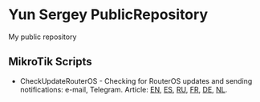 # Yun Sergey PublicRepository
My public repository

## MikroTik Scripts
- CheckUpdateRouterOS - Checking for RouterOS updates and sending notifications: e-mail, Telegram. Article: 
[EN](https://mhelp.pro/mikrotik-scripts-check-routeros-update/),
[ES](https://mhelp.pro/es/scripts-mikrotik-verifique-la-actualizacion-de-routeros/),
[RU](https://mhelp.pro/ru/mikrotik-skripty-proverka-obnovleniya-routeros/),
[FR](https://mhelp.pro/fr/scripts-mikrotik-verifier-la-mise-a-jour-de-routeros/),
[DE](https://mhelp.pro/de/mikrotik-skripte-uberprufen-sie-das-routeros-update/),
[NL](https://mhelp.pro/nl/mikrotik-scripts-controleer-op-routeros-updates/).

